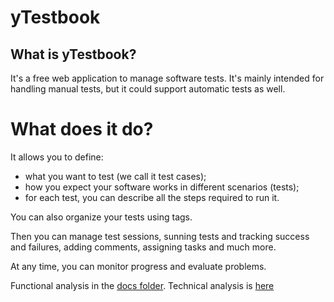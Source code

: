 # yTestbook

## What is yTestbook?

It's a free web application to manage software tests. It's mainly intended for handling manual tests, but it could support automatic tests as well.

# What does it do?

It allows you to define:

- what you want to test (we call it test cases);
- how you expect your software works in different scenarios (tests);
- for each test, you can describe all the steps required to run it.

You can also organize your tests using tags.

Then you can manage test sessions, sunning tests and tracking success and failures, adding comments, assigning tasks and much more.

At any time, you can monitor progress and evaluate problems.

Functional analysis in the [docs folder](./docs/requirements.md). Technical analysis is [here](./docs/technical-analysis.md)
